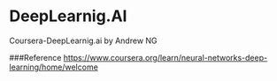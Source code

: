 # DeepLearnig.AI
Coursera-DeepLearnig.ai by Andrew NG 


###Reference
https://www.coursera.org/learn/neural-networks-deep-learning/home/welcome
